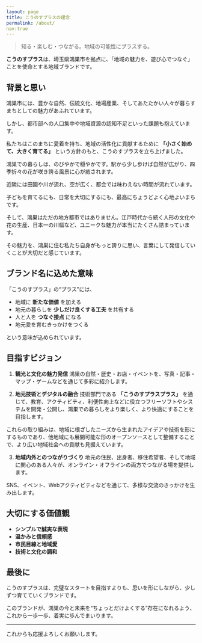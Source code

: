 ```yaml
---
layout: page
title: こうのすプラスの理念
permalink: /about/
nav:true
---
```


> 知る・楽しむ・つながる。地域の可能性にプラスする。

**こうのすプラス**は、埼玉県鴻巣市を拠点に、「地域の魅力を、遊び心でつなぐ」ことを使命とする地域ブランドです。

## 背景と思い

鴻巣市には、豊かな自然、伝統文化、地場産業、そしてあたたかい人々が暮らすまちとしての魅力があふれています。

しかし、都市部への人口集中や地域資源の認知不足といった課題も抱えています。

私たちはこのまちに愛着を持ち、地域の活性化に貢献するために **「小さく始めて、大きく育てる」** という方針のもと、こうのすプラスを立ち上げました。

鴻巣での暮らしは、のびやかで穏やかです。駅から少し歩けば自然が広がり、四季折々の花が咲き誇る風景に心が癒されます。

近隣には田園や川が流れ、空が広く、都会では味わえない時間が流れています。

子どもを育てるにも、日常を大切にするにも、最高にちょうどよく心地よいまちです。

そして、鴻巣はただの地方都市ではありません。江戸時代から続く人形の文化や花の生産、日本一の川幅など、ユニークな魅力が本当にたくさん詰まっています。

その魅力を、鴻巣に住む私たち自身がもっと誇りに思い、言葉にして発信していくことが大切だと感じています。

## ブランド名に込めた意味

「こうのすプラス」の“プラス”には、

* 地域に **新たな価値** を加える
* 地元の暮らしを **少しだけ良くする工夫** を共有する
* 人と人を **つなぐ接点** になる
* 地元愛を育むきっかけをつくる

という意味が込められています。

## 目指すビジョン

1. **観光と文化の魅力発信**
   鴻巣の自然・歴史・お店・イベントを、写真・記事・マップ・ゲームなどを通じて多彩に紹介します。

2. **地元技術とデジタルの融合**
   技術部門である **「こうのすプラスプラス」** を通じて、教育、アクティビティ、利便性向上などに役立つフリーソフトやシステムを開発・公開し、鴻巣での暮らしをより楽しく、より快適にすることを目指します。

これらの取り組みは、地域に根ざしたニーズから生まれたアイデアや技術を形にするものであり、他地域にも展開可能な形のオープンソースとして整備することで、より広い地域社会への貢献も見据えています。

3. **地域内外とのつながりづくり**
   地元の住民、出身者、移住希望者、そして地域に関心のある人々が、オンライン・オフラインの両方でつながる場を提供します。

SNS、イベント、Webアクティビティなどを通じて、多様な交流のきっかけを生み出します。

## 大切にする価値観

* **シンプルで誠実な表現**
* **温かみと信頼感**
* **市民目線と地域愛**
* **技術と文化の調和**

## 最後に

こうのすプラスは、完璧なスタートを目指すよりも、思いを形にしながら、少しずつ育てていくブランドです。

このブランドが、鴻巣の今と未来を“ちょっとだけよくする”存在になれるよう、これから一歩一歩、着実に歩んでまいります。

---

これからも応援よろしくお願いします。
